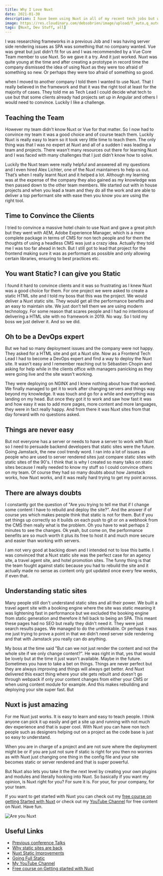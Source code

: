 ```yaml
---
title: Why I Love Nuxt
date: 2021-01-30
description: I have been using Nuxt in all of my recent tech jobs but why did I start using it? What problems did I have trying to convince the team and more important the clients. And why should you use Nuxt?
image: https://res.cloudinary.com/debsobrien/image/upload/f_auto,q_auto/v1599991772/debbie.codes/vue_amsterdam_2_vkc631.jpg
tags: [Nuxt, Dev Stuff, all]
---
```


I was researching frameworks in a previous Job and I was having server side rendering issues as SPA was something that no company wanted. Vue was great but just didn’t fit for us and I was recommended by a Vue Core Team member to use Nuxt. So we gave it a try. And it just worked. Nuxt was quite young at the time and after creating a prototype in record time the company dismissed the idea of using Nuxt as they were too afraid of something so new. Or perhaps they were too afraid of something so good.

when I moved to another company I told them I wanted to use Nuxt. That I really believed in the framework and that it was the right tool at least for the majority of cases. They told me as Tech Lead I could decide what tech to use but that some clients already had projects set up in Angular and others I would need to convince. Luckily I like a challenge.

## Teaching the Team

However my team didn’t know Nuxt or Vue for that matter. So I now had to convince my team it was a good choice and of course teach them. Luckily Nuxt is really easy to learn so it took very little time to teach them. The only thing was that I was no expert at Nuxt and all of a sudden I was leading a team and projects. There wasn’t many resources out there for learning Nuxt and I was faced with many challenges that I just didn’t know how to solve.

Luckily the Nuxt team were really helpful and answered all my questions and I even hired Alex Lichter, one of the Nuxt maintainers to help us out. That’s when I really learnt Nuxt and it helped a lot. Although my learning was at the expense of the company they also gained as my knowledge was then passed down to the other team members. We started out with in house projects and when you lead a team and they do all the work and are able to deliver a top performant site with ease then you know you are using the right tool.

## Time to Convince the Clients

I tried to convince a massive hotel chain to use Nuxt and gave a great pitch but they went with AEM, Adobe Experience Manager, which is a more complete package in terms of CMS for non tech people and for them the thoughts of using a headless CMS was just a crazy idea. Actually they told me I was too far ahead in tech. But I still got to lead that project for the frontend making sure it was as performant as possible and only allowing certain libraries, ensuring to best practices etc.

## You want Static? I can give you Static

I found it hard to convince clients and it was so frustrating as I knew Nuxt was a good choice for them. For one project we were asked to create a static HTML site and I told my boss that this was the project. We would deliver a Nuxt static site. They would get all the performance benefits and an easy to maintain site. We just don’t tell them we are using modern technology. For some reason that scares people and I had no intentions of delivering a HTML site with no framework in 2019. No way. So I told my boss we just deliver it. And so we did.

## Oh to be a DevOps expert

But we had so many deployment issues and the company were not happy. They asked for a HTML site and got a Nuxt site. Now as a Frontend Tech Lead I had to become a DevOps expert and find a way to deploy the Nuxt site. It wasn’t easy and I remember reaching out to Sébastien Chopin and asking for help while in the clients office with managers panicking as they were going live and the site wasn't working.

They were deploying on NGINX and I knew nothing about how that worked. We finally managed to get it to work after changing servers and things way beyond my knowledge. It was touch and go for a while and everything was landing on my head. But once they got it to work and saw how fast it was and how easy it was to add more pages, more content and more languages, they were in fact really happy. And from there it was Nuxt sites from that day forward with no questions asked.

## Things are never easy

But not everyone has a server or needs to have a server to work with Nuxt so I need to persuade backend developers that static sites were the future. Going Jamstack, the new cool trendy word. I ran into a lot of issues as people who are used to server rendered sites just compare static sites with static sites of the 90's. I think that is why I created so many talks on static sites because I really needed to know my stuff so I could convince others on my team. Of course they had so many doubts about how Jamstack works, how Nuxt works, and it was really hard trying to get my point across.

## There are always doubts

I constantly got the question of "Are you trying to tell me that if I change some content I have to rebuild and deploy the site?". And the answer if of course yes which makes people think that static is not for them. But if you set things up correctly so it builds on each push to git or on a webhook from the CMS then really what is the problem. Oh you have to wait perhaps 2 minutes to see the changes. Ok yeah, but come on, the performance benefits are so much worth it plus its free to host it and much more secure and easier than working with servers.

I am not very good at backing down and I intended not to lose this battle. I was convinced that a Nuxt static site was the perfect case for an agency site, a travel agent site, and hotel promotion sites. The funny thing is that the team fought against static because you had to rebuild the site and it actually made no sense as content only got updated once every few weeks, if even that.

## Understanding static sites

Many people still don't understand static sites and all their power. We built a travel agent site with a booking engine where the site was static meaning it was lightening fast in performance but we excluded the booking engine from static generation and therefore it fell back to being an SPA. This meant these pages had no SEO but really they didn't need it. They were just search results pages. We managed to do the unthinkable. Or perhaps it was me just trying to prove a point in that we didn't need server side rendering and that with Jamstack you really can do anything.

My boss at the time said "But can we not just render the content and not the whole site if we only change content?". He was right in that, yes that would be lovely but at the time it just wasn't available. Maybe in the future. Sometimes you have to take a bet on things. Things are never perfect but they are always improving and things will always get better. And Nuxt delivered this exact thing where your site gets rebuilt and doesn't go through webpack if only your content changes from either your CMS or when using content module for example. And this makes rebuilding and deploying your site super fast. But

## Nuxt is just amazing

For me Nuxt just works. It is easy to learn and easy to teach people. I think anyone can pick it up easily and get a site up and running with not much dev experience and that is super cool. With Nuxt you can have non tech people such as designers helping out on a project as the code base is just so easy to understand.

When you are in charge of a project and are not sure where the deployment might be or if you are just not sure if static is right for you then no worries as with Nuxt just changing one thing in the config file and your site becomes static or server rendered and that is super powerful.

But Nuxt also lets you take it the the next level by creating your own plugins and modules and literally hooking into Nuxt. So basically if you want my opinion, is Nuxt right for you? For sure it is. For your, for your company, for your team.

If you want to get started with Nuxt you can check out my [free course on getting Started with Nuxt](https://explorers.netlify.com/learn/get-started-with-nuxt) or check out my [YouTube Channel](https://www.youtube.com/channel/UCrNvYFsT1L3WczE8AizDQ6g) for free content on Nuxt. Have fun.

![Are you Nuxt](https://res.cloudinary.com/debsobrien/image/upload/f_auto,q_auto/v1599991772/debbie.codes/vue_amsterdam_2_vkc631.jpg)

## Useful Links

- [Previous conference Talks](https://debbie.codes/resources/conference-talks)
- [Why static sites are back](https://dev.to/azure/why-static-sites-are-back-6jh)
- [Nuxt Static Improvements](https://nuxtjs.org/blog/nuxt-static-improvements)
- [Going Full Static](https://nuxtjs.org/blog/going-full-static)
- [My YouTube Channel](https://www.youtube.com/channel/UCrNvYFsT1L3WczE8AizDQ6g)
- [Free course on Getting started with Nuxt](https://explorers.netlify.com/learn/get-started-with-nuxt)
